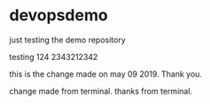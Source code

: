 # devopsdemo
just testing the demo repository

testing 124 2343212342

this is the change made on may 09 2019.
Thank you.

change made from terminal.
thanks from terminal.

